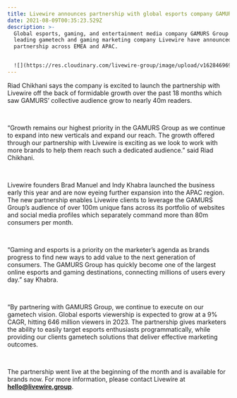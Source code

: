 ```yaml
---
title: Livewire announces partnership with global esports company GAMURS Group
date: 2021-08-09T00:35:23.529Z
description: >-
  Global esports, gaming, and entertainment media company GAMURS Group and
  leading gametech and gaming marketing company Livewire have announced a new
  partnership across EMEA and APAC.


  ![](https://res.cloudinary.com/livewire-group/image/upload/v1628469690/Gamurs_x_Livewire_zgwzzv.png)
---
```

Riad Chikhani says the company is excited to launch the partnership with Livewire off the back of formidable growth over the past 18 months which saw GAMURS’ collective audience grow to nearly 40m readers.

 

“Growth remains our highest priority in the GAMURS Group as we continue to expand into new verticals and expand our reach. The growth offered through our partnership with Livewire is exciting as we look to work with more brands to help them reach such a dedicated audience.” said Riad Chikhani.

 

Livewire founders Brad Manuel and Indy Khabra launched the business early this year and are now eyeing further expansion into the APAC region. The new partnership enables Livewire clients to leverage the GAMURS Group’s audience of over 100m unique fans across its portfolio of websites and social media profiles which separately command more than 80m consumers per month.

 

“Gaming and esports is a priority on the marketer’s agenda as brands progress to find new ways to add value to the next generation of consumers. The GAMURS Group has quickly become one of the largest online esports and gaming destinations, connecting millions of users every day.” say Khabra.

 

“By partnering with GAMURS Group, we continue to execute on our gametech vision. Global esports viewership is expected to grow at a 9% CAGR, hitting 646 million viewers in 2023. The partnership gives marketers the ability to easily target esports enthusiasts programmatically, while providing our clients gametech solutions that deliver effective marketing outcomes.

 

The partnership went live at the beginning of the month and is available for brands now. For more information, please contact Livewire at **hello@livewire.group**.